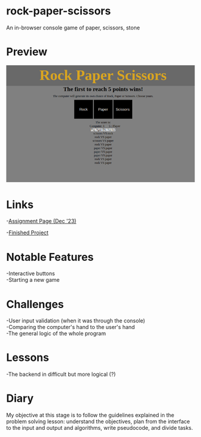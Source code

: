 # rock-paper-scissors
An in-browser console game of paper, scissors, stone

# Preview

<div align="center">
    <img src="./project-preview.png">
</div>

# Links

-[Assignment Page (Dec '23)](https://www.theodinproject.com/lessons/foundations-rock-paper-scissors)

-[Finished Project](https://erreurdesyntaxe.github.io/rock-paper-scissors/)

# Notable Features

-Interactive buttons  
-Starting a new game  

# Challenges

-User input validation (when it was through the console)  
-Comparing the computer's hand to the user's hand  
-The general logic of the whole program  

# Lessons

-The backend in difficult but more logical (?)  

# Diary

My objective at this stage is to follow the guidelines explained in the problem 
solving lesson: understand the objectives, plan from the interface to the input 
and output and algorithms, write pseudocode, and divide tasks.  